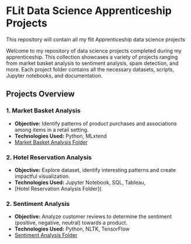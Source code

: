 # FLit Data Science Apprenticeship Projects

This repository will contain all my flit Apprenticeship data science projects


Welcome to my repository of data science projects completed during my apprenticeship. This collection showcases a variety of projects ranging from market basket analysis to sentiment analysis, spam detection, and more. Each project folder contains all the necessary datasets, scripts, Jupyter notebooks, and documentation.

## Projects Overview

### 1. Market Basket Analysis
- **Objective:** Identify patterns of product purchases and associations among items in a retail setting.
- **Technologies Used:** Python, MLxtend
- [Market Basket Analysis Folder](link-to-market-basket-analysis-folder)

### 2. Hotel Reservation Analysis
- **Objective:** Explore dataset, identify interesting patterns and create impactful visualization.
- **Technologies Used:** Jupyter Notebook, SQL, Tableau, 
- [Hotel Reservation Analysis Folder](

### 2. Sentiment Analysis
- **Objective:** Analyze customer reviews to determine the sentiment (positive, negative, neutral) towards a product.
- **Technologies Used:** Python, NLTK, TensorFlow
- [Sentiment Analysis Folder](link-to-sentiment-analysis-folder)
